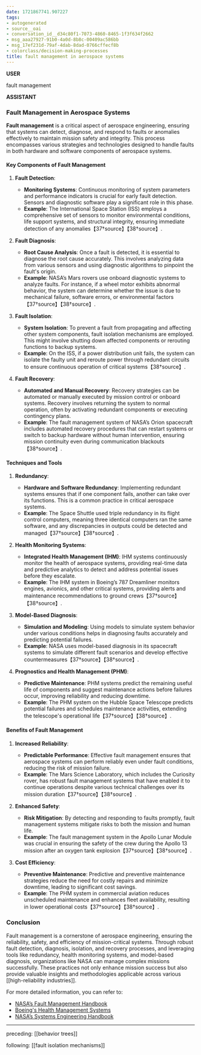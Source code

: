```yaml
---
date: 1721867741.907227
tags:
- autogenerated
- source__oai
- conversation_id__d34c80f1-7073-4860-8465-1f3f634f2662
- msg_aaa27927-91b0-4a0d-8b8c-00409ac586bb
- msg_17ef231d-79af-4dab-8dad-0766cffecf8b
- colorclass/decision-making-processes
title: fault management in aerospace systems
---
```


**USER**

fault management


**ASSISTANT**

### Fault Management in Aerospace Systems

**Fault management** is a critical aspect of aerospace engineering, ensuring that systems can detect, diagnose, and respond to faults or anomalies effectively to maintain mission safety and integrity. This process encompasses various strategies and technologies designed to handle faults in both hardware and software components of aerospace systems.

#### Key Components of Fault Management

1. **Fault Detection**:
   - **Monitoring Systems**: Continuous monitoring of system parameters and performance indicators is crucial for early fault detection. Sensors and diagnostic software play a significant role in this phase.
   - **Example**: The International Space Station (ISS) employs a comprehensive set of sensors to monitor environmental conditions, life support systems, and structural integrity, ensuring immediate detection of any anomalies【37†source】【38†source】.

2. **Fault Diagnosis**:
   - **Root Cause Analysis**: Once a fault is detected, it is essential to diagnose the root cause accurately. This involves analyzing data from various sensors and using diagnostic algorithms to pinpoint the fault's origin.
   - **Example**: NASA’s Mars rovers use onboard diagnostic systems to analyze faults. For instance, if a wheel motor exhibits abnormal behavior, the system can determine whether the issue is due to mechanical failure, software errors, or environmental factors【37†source】【38†source】.

3. **Fault Isolation**:
   - **System Isolation**: To prevent a fault from propagating and affecting other system components, fault isolation mechanisms are employed. This might involve shutting down affected components or rerouting functions to backup systems.
   - **Example**: On the ISS, if a power distribution unit fails, the system can isolate the faulty unit and reroute power through redundant circuits to ensure continuous operation of critical systems【38†source】.

4. **Fault Recovery**:
   - **Automated and Manual Recovery**: Recovery strategies can be automated or manually executed by mission control or onboard systems. Recovery involves returning the system to normal operation, often by activating redundant components or executing contingency plans.
   - **Example**: The fault management system of NASA’s Orion spacecraft includes automated recovery procedures that can restart systems or switch to backup hardware without human intervention, ensuring mission continuity even during communication blackouts【38†source】.

#### Techniques and Tools

1. **Redundancy**:
   - **Hardware and Software Redundancy**: Implementing redundant systems ensures that if one component fails, another can take over its functions. This is a common practice in critical aerospace systems.
   - **Example**: The Space Shuttle used triple redundancy in its flight control computers, meaning three identical computers ran the same software, and any discrepancies in outputs could be detected and managed【37†source】【38†source】.

2. **Health Monitoring Systems**:
   - **Integrated Health Management (IHM)**: IHM systems continuously monitor the health of aerospace systems, providing real-time data and predictive analytics to detect and address potential issues before they escalate.
   - **Example**: The IHM system in Boeing’s 787 Dreamliner monitors engines, avionics, and other critical systems, providing alerts and maintenance recommendations to ground crews【37†source】【38†source】.

3. **Model-Based Diagnosis**:
   - **Simulation and Modeling**: Using models to simulate system behavior under various conditions helps in diagnosing faults accurately and predicting potential failures.
   - **Example**: NASA uses model-based diagnosis in its spacecraft systems to simulate different fault scenarios and develop effective countermeasures【37†source】【38†source】.

4. **Prognostics and Health Management (PHM)**:
   - **Predictive Maintenance**: PHM systems predict the remaining useful life of components and suggest maintenance actions before failures occur, improving reliability and reducing downtime.
   - **Example**: The PHM system on the Hubble Space Telescope predicts potential failures and schedules maintenance activities, extending the telescope's operational life【37†source】【38†source】.

#### Benefits of Fault Management

1. **Increased Reliability**:
   - **Predictable Performance**: Effective fault management ensures that aerospace systems can perform reliably even under fault conditions, reducing the risk of mission failure.
   - **Example**: The Mars Science Laboratory, which includes the Curiosity rover, has robust fault management systems that have enabled it to continue operations despite various technical challenges over its mission duration【37†source】【38†source】.

2. **Enhanced Safety**:
   - **Risk Mitigation**: By detecting and responding to faults promptly, fault management systems mitigate risks to both the mission and human life.
   - **Example**: The fault management system in the Apollo Lunar Module was crucial in ensuring the safety of the crew during the Apollo 13 mission after an oxygen tank explosion【37†source】【38†source】.

3. **Cost Efficiency**:
   - **Preventive Maintenance**: Predictive and preventive maintenance strategies reduce the need for costly repairs and minimize downtime, leading to significant cost savings.
   - **Example**: The PHM system in commercial aviation reduces unscheduled maintenance and enhances fleet availability, resulting in lower operational costs【37†source】【38†source】.

### Conclusion

Fault management is a cornerstone of aerospace engineering, ensuring the reliability, safety, and efficiency of mission-critical systems. Through robust fault detection, diagnosis, isolation, and recovery processes, and leveraging tools like redundancy, health monitoring systems, and model-based diagnosis, organizations like NASA can manage complex missions successfully. These practices not only enhance mission success but also provide valuable insights and methodologies applicable across various [[high-reliability industries]].

For more detailed information, you can refer to:
- [NASA’s Fault Management Handbook](https://www.nasa.gov/sites/default/files/atoms/files/nasa_fault_management_handbook.pdf)
- [Boeing's Health Management Systems](https://www.boeing.com/commercial/aeromagazine/articles/qtr_04_09/pdfs/AERO_Q4-09.pdf)
- [NASA’s Systems Engineering Handbook](https://ntrs.nasa.gov/citations/20180002038)


---

preceding: [[behavior trees]]  


following: [[fault isolation mechanisms]]